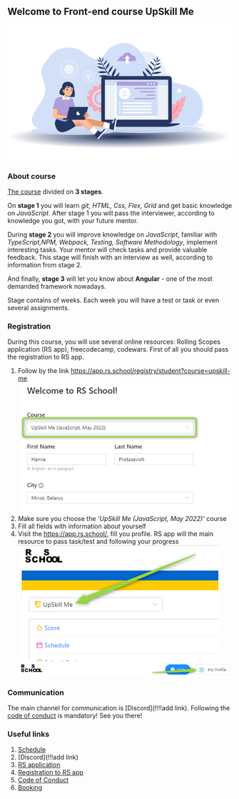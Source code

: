 ## Welcome to Front-end course UpSkill Me

![Welcome](img.png)

### About course
[The course](../README.md) divided on **3 stages**.

On **stage 1** you will learn *git, HTML, Css, Flex, Grid* and get basic knowledge on *JavaScript*. After stage 1 you will pass the interviewer, according to knowledge you got,  with your future mentor.

During **stage 2** you will improve knowledge on *JavaScript*, familiar with *TypeScript,NPM, Webpack, Testing, Software Methodology*,  implement interesting tasks. Your mentor will check tasks and provide valuable feedback. This stage  will finish with an interview as well, according to information from stage 2.

And finally, **stage 3** will let you know about **Angular** - one of the most demanded framework nowadays.

Stage contains of weeks. Each week you will have a test or task or even several assignments.

### Registration
During this course, you will use several online resources: Rolling Scopes application (RS app), freecodecamp, codewars. First of all you should pass the registration to RS app.
1. Follow by the link https://app.rs.school/registry/student?course=upskill-me
![Registration](../images/img.png)
2. Make sure you choose the *'UpSkill Me (JavaScript, May 2022)'* course
3. Fill all fields with information about yourself
4. Visit the https://app.rs.school/, fill you profile. RS app will the main resource to pass task/test and following your progress
![RSApp](../images/img_1.png)
![Profile](../images/img_2.png)

### Communication
The main channel for communication is [Discord](!!!!add link). Following the [code of conduct](https://docs.app.rs.school/#/code-of-conduct) is mandatory!
See you there!


### Useful links
1. [Schedule](../../UpSkillMe/README.md)
2. [Discord](!!!add link)
3. [RS application](https://app.rs.school/)
4. [Registration to RS app](https://app.rs.school/registry/student?course=upskill-me)
5. [Code of Conduct](https://docs.app.rs.school/#/code-of-conduct)
6. [Booking](https://booking.lab.epam.com/)